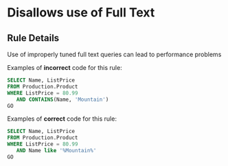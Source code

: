 # Disallows use of Full Text

## Rule Details

Use of improperly tuned full text queries can lead to performance problems

Examples of **incorrect** code for this rule:

```sql
SELECT Name, ListPrice
FROM Production.Product
WHERE ListPrice = 80.99
   AND CONTAINS(Name, 'Mountain')
GO

```

Examples of **correct** code for this rule:

```sql
SELECT Name, ListPrice
FROM Production.Product
WHERE ListPrice = 80.99
   AND Name like '%Mountain%'
GO
```
